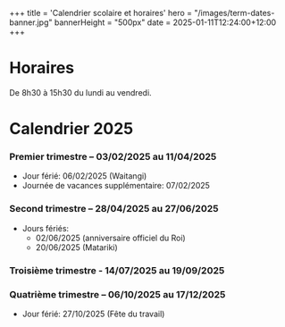 +++
title = 'Calendrier scolaire et horaires'
hero = "/images/term-dates-banner.jpg"
bannerHeight = "500px"
date = 2025-01-11T12:24:00+12:00
+++

# Horaires

De 8h30 à 15h30 du lundi au vendredi.

# Calendrier 2025

### Premier trimestre – 03/02/2025 au 11/04/2025

- Jour férié: 06/02/2025 (Waitangi)
- Journée de vacances supplémentaire: 07/02/2025

### Second trimestre – 28/04/2025 au 27/06/2025

- Jours fériés:
  - 02/06/2025 (anniversaire officiel du Roi)
  - 20/06/2025 (Matariki)

### Troisième trimestre - 14/07/2025 au 19/09/2025

### Quatrième trimestre – 06/10/2025 au 17/12/2025

- Jour férié: 27/10/2025 (Fête du travail)
